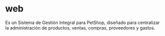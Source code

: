 # web
Es un Sistema de Gestión Integral para PetShop, diseñado para centralizar la administración de productos, ventas, compras, proveedores y gastos.
